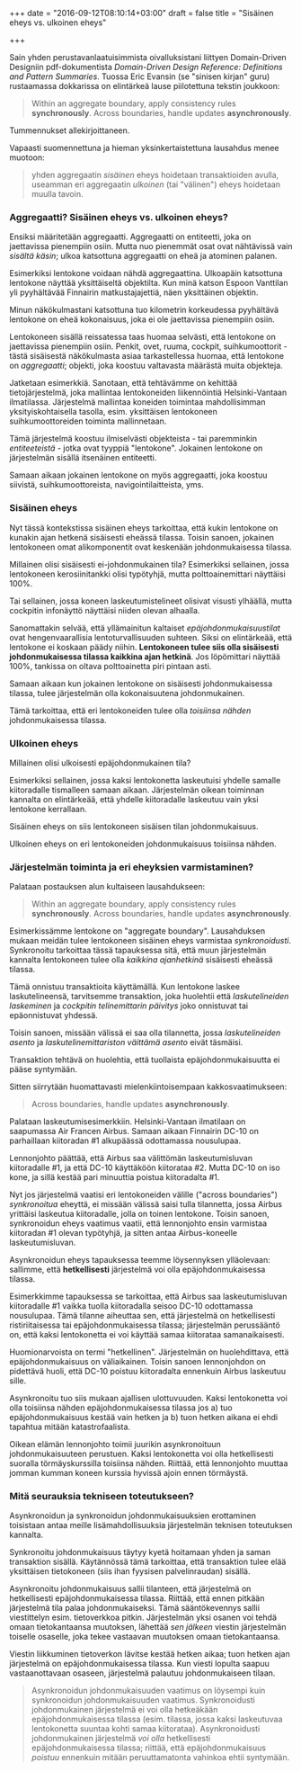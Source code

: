 +++
date = "2016-09-12T08:10:14+03:00"
draft = false
title = "Sisäinen eheys vs. ulkoinen eheys"

+++

Sain yhden perustavanlaatuisimmista oivalluksistani liittyen Domain-Driven Designiin pdf-dokumentista *Domain-Driven Design Reference: Definitions and Pattern Summaries*. Tuossa Eric Evansin (se "sinisen kirjan" guru) rustaamassa dokkarissa on elintärkeä lause piilotettuna tekstin joukkoon:

> Within an aggregate boundary, apply consistency rules **synchronously**. Across boundaries, handle updates **asynchronously**.

Tummennukset allekirjoittaneen.

Vapaasti suomennettuna ja hieman yksinkertaistettuna lausahdus menee muotoon:

> yhden aggregaatin *sisäinen* eheys hoidetaan transaktioiden avulla, useamman eri aggregaatin *ulkoinen* (tai "välinen") eheys hoidetaan muulla tavoin.

### Aggregaatti? Sisäinen eheys vs. ulkoinen eheys?

Ensiksi määritetään aggregaatti. Aggregaatti on entiteetti, joka on jaettavissa pienempiin osiin. Mutta nuo pienemmät osat ovat nähtävissä vain *sisältä käsin*; ulkoa katsottuna aggregaatti on eheä ja atominen palanen.

Esimerkiksi lentokone voidaan nähdä aggregaattina. Ulkoapäin katsottuna lentokone näyttää yksittäiseltä objektilta. Kun minä katson Espoon Vanttilan yli pyyhältävää Finnairin matkustajajettiä, näen yksittäinen objektin. 

Minun näkökulmastani katsottuna tuo kilometrin korkeudessa pyyhältävä lentokone on eheä kokonaisuus, joka ei ole jaettavissa pienempiin osiin.

Lentokoneen sisällä reissatessa taas huomaa selvästi, että lentokone on jaettavissa pienempiin osiin. Penkit, ovet, ruuma, cockpit, suihkumoottorit - tästä sisäisestä näkökulmasta asiaa tarkastellessa huomaa, että lentokone on *aggregaatti*; objekti, joka koostuu valtavasta määrästä muita objekteja.

Jatketaan esimerkkiä. Sanotaan, että tehtävämme on kehittää tietojärjestelmä, joka mallintaa lentokoneiden liikennöintiä Helsinki-Vantaan ilmatilassa. Järjestelmä mallintaa koneiden toimintaa mahdollisimman yksityiskohtaisella tasolla, esim. yksittäisen lentokoneen suihkumoottoreiden toiminta mallinnetaan.

Tämä järjestelmä koostuu ilmiselvästi objekteista - tai paremminkin *entiteeteistä* - jotka ovat tyyppiä "lentokone". Jokainen lentokone on järjestelmän sisällä itsenäinen entiteetti. 

Samaan aikaan jokainen lentokone on myös aggregaatti, joka koostuu siivistä, suihkumoottoreista, navigointilaitteista, yms.

### Sisäinen eheys

Nyt tässä kontekstissa sisäinen eheys tarkoittaa, että kukin lentokone on kunakin ajan hetkenä sisäisesti eheässä tilassa. Toisin sanoen, jokainen lentokoneen omat alikomponentit ovat keskenään johdonmukaisessa tilassa. 

Millainen olisi sisäisesti ei-johdonmukainen tila? Esimerkiksi sellainen, jossa lentokoneen kerosiinitankki olisi typötyhjä, mutta polttoainemittari näyttäisi 100%.

Tai sellainen, jossa koneen laskeutumistelineet olisivat visusti ylhäällä, mutta cockpitin infonäyttö näyttäisi niiden olevan alhaalla.

Sanomattakin selvää, että yllämainitun kaltaiset *epäjohdonmukaisuustilat* ovat hengenvaarallisia lentoturvallisuuden suhteen. Siksi on elintärkeää, että lentokone ei koskaan päädy niihin. **Lentokoneen tulee siis olla sisäisesti johdonmukaisessa tilassa kaikkina ajan hetkinä**. Jos löpömittari näyttää 100%, tankissa on oltava polttoainetta piri pintaan asti.

Samaan aikaan kun jokainen lentokone on sisäisesti johdonmukaisessa tilassa, tulee järjestelmän olla kokonaisuutena johdonmukainen. 

Tämä tarkoittaa, että eri lentokoneiden tulee olla *toisiinsa nähden* johdonmukaisessa tilassa.

### Ulkoinen eheys

Millainen olisi ulkoisesti epäjohdonmukainen tila? 

Esimerkiksi sellainen, jossa kaksi lentokonetta laskeutuisi yhdelle samalle kiitoradalle tismalleen samaan aikaan. Järjestelmän oikean toiminnan kannalta on elintärkeää, että yhdelle kiitoradalle laskeutuu vain yksi lentokone kerrallaan.

Sisäinen eheys on siis lentokoneen sisäisen tilan johdonmukaisuus.

Ulkoinen eheys on eri lentokoneiden johdonmukaisuus toisiinsa nähden.

### Järjestelmän toiminta ja eri eheyksien varmistaminen?

Palataan postauksen alun kultaiseen lausahdukseen:

> Within an aggregate boundary, apply consistency rules **synchronously**. Across boundaries, handle updates **asynchronously**.

Esimerkissämme lentokone on "aggregate boundary". Lausahduksen mukaan meidän tulee lentokoneen sisäinen eheys varmistaa *synkronoidusti*. Synkronoitu tarkoittaa tässä tapauksessa sitä, että muun järjestelmän kannalta lentokoneen tulee olla *kaikkina ajanhetkinä* sisäisesti eheässä tilassa.

Tämä onnistuu transaktioita käyttämällä. Kun lentokone laskee laskutelineensä, tarvitsemme transaktion, joka huolehtii että *laskutelineiden laskeminen* ja *cockpitin telinemittarin päivitys* joko onnistuvat tai epäonnistuvat yhdessä.

Toisin sanoen, missään välissä ei saa olla tilannetta, jossa *laskutelineiden asento* ja *laskutelinemittariston väittämä asento* eivät täsmäisi.

Transaktion tehtävä on huolehtia, että tuollaista epäjohdonmukaisuutta ei pääse syntymään. 

Sitten siirrytään huomattavasti mielenkiintoisempaan kakkosvaatimukseen:

> Across boundaries, handle updates **asynchronously**.

Palataan laskeutumisesimerkkiin. Helsinki-Vantaan ilmatilaan on saapumassa Air Francen Airbus. Samaan aikaan Finnairin DC-10 on parhaillaan kiitoradan #1 alkupäässä odottamassa nousulupaa.

Lennonjohto päättää, että Airbus saa välittömän laskeutumisluvan kiitoradalle #1, ja että DC-10 käyttäköön kiitorataa #2. Mutta DC-10 on iso kone, ja sillä kestää pari minuuttia poistua kiitoradalta #1.

Nyt jos järjestelmä vaatisi eri lentokoneiden välille ("across boundaries") *synkronoitua* eheyttä, ei missään välissä saisi tulla tilannetta, jossa Airbus yrittäisi laskeutua kiitoradalle, jolla on toinen lentokone. Toisin sanoen, synkronoidun eheys vaatimus vaatii, että lennonjohto ensin varmistaa kiitoradan #1 olevan typötyhjä, ja sitten antaa Airbus-koneelle laskeutumisluvan.

Asynkronoidun eheys tapauksessa teemme löysennyksen ylläolevaan: sallimme, että **hetkellisesti** järjestelmä voi olla epäjohdonmukaisessa tilassa. 

Esimerkkimme tapauksessa se tarkoittaa, että Airbus saa laskeutumisluvan kiitoradalle #1 vaikka tuolla kiitoradalla seisoo DC-10 odottamassa nousulupaa. Tämä tilanne aiheuttaa sen, että järjestelmä on hetkellisesti ristiriitaisessa tai epäjohdonmukaisessa tilassa; järjestelmän perussääntö on, että kaksi lentokonetta ei voi käyttää samaa kiitorataa samanaikaisesti.

Huomionarvoista on termi "hetkellinen". Järjestelmän on huolehdittava, että epäjohdonmukaisuus on väliaikainen. Toisin sanoen lennonjohdon on pidettävä huoli, että DC-10 poistuu kiitoradalta ennenkuin Airbus laskeutuu sille.

Asynkronoitu tuo siis mukaan ajallisen ulottuvuuden. Kaksi lentokonetta voi olla toisiinsa nähden epäjohdonmukaisessa tilassa jos a) tuo epäjohdonmukaisuus kestää vain hetken ja b) tuon hetken aikana ei ehdi tapahtua mitään katastrofaalista.

Oikean elämän lennonjohto toimii juurikin asynkronoituun johdonmukaisuuteen perustuen. Kaksi lentokonetta voi olla hetkellisesti suoralla törmäyskurssilla toisiinsa nähden. Riittää, että lennonjohto muuttaa jomman kumman koneen kurssia hyvissä ajoin ennen törmäystä.

### Mitä seurauksia tekniseen toteutukseen?

Asynkronoidun ja synkronoidun johdonmukaisuuksien erottaminen toisistaan antaa meille lisämahdollisuuksia järjestelmän teknisen toteutuksen kannalta.

Synkronoitu johdonmukaisuus täytyy kyetä hoitamaan yhden ja saman transaktion sisällä. Käytännössä tämä tarkoittaa, että transaktion tulee elää yksittäisen tietokoneen (siis ihan fyysisen palvelinraudan) sisällä. 

Asynkronoitu johdonmukaisuus sallii tilanteen, että järjestelmä on hetkellisesti epäjohdonmukaisessa tilassa. Riittää, että ennen pitkään järjestelmä tila palaa johdonmukaiseksi. Tämä sääntökevennys sallii viestittelyn esim. tietoverkkoa pitkin. Järjestelmän yksi osanen voi tehdä omaan tietokantaansa muutoksen, lähettää *sen jälkeen* viestin järjestelmän toiselle osaselle, joka tekee vastaavan muutoksen omaan tietokantaansa. 

Viestin liikkuminen tietoverkon lävitse kestää hetken aikaa; tuon hetken ajan järjestelmä on epäjohdonmukaisessa tilassa. Kun viesti lopulta saapuu vastaanottavaan osaseen, järjestelmä palautuu johdonmukaiseen tilaan.

> Asynkronoidun johdonmukaisuuden vaatimus on löysempi kuin synkronoidun johdonmukaisuuden vaatimus. Synkronoidusti johdonmukainen järjestelmä ei voi olla hetkeäkään epäjohdonmukaisessa tilassa (esim. tilassa, jossa kaksi laskeutuvaa lentokonetta suuntaa kohti samaa kiitorataa). Asynkronoidusti johdonmukainen järjestelmä *voi olla* hetkellisesti epäjohdonmukaisessa tilassa; riittää, että epäjohdonmukaisuus *poistuu* ennenkuin mitään peruuttamatonta vahinkoa ehtii syntymään.




